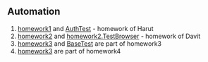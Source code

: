 <html>
    <head>
        <link href="https://cdn.jsdelivr.net/npm/bootstrap@5.3.0/dist/css/bootstrap.min.css" rel="stylesheet" integrity="sha384-9ndCyUaIbzAi2FUVXJi0CjmCapSmO7SnpJef0486qhLnuZ2cdeRhO02iuK6FUUVM" crossorigin="anonymous">
    </head>
    <body>
        <h2>Automation</h2>
        <ol>
            <li> <a class="nav-link " href="main/java/learning/homework1">homework1</a> and <a href="test/java/homework1.AuthTests.java">AuthTest</a> - homework of Harut</li>
            <li> <a class="nav-link" href="main/java/learning/homework2">homework2</a> and <a href="test/java/homework2.TestBrowser.java">homework2.TestBrowser</a> - homework of Davit</li>
            <li><a href="test/java/homework3" class="nav-link">homework3</a> and <a href="test/java/BaseTest" class="nav-link">BaseTest</a> are part of homework3 </li>
            <li><a href="test/java/homework4" class="nav-link">homework3</a> are part of homework4 </li>
        </ol>
    </body>
</html>
